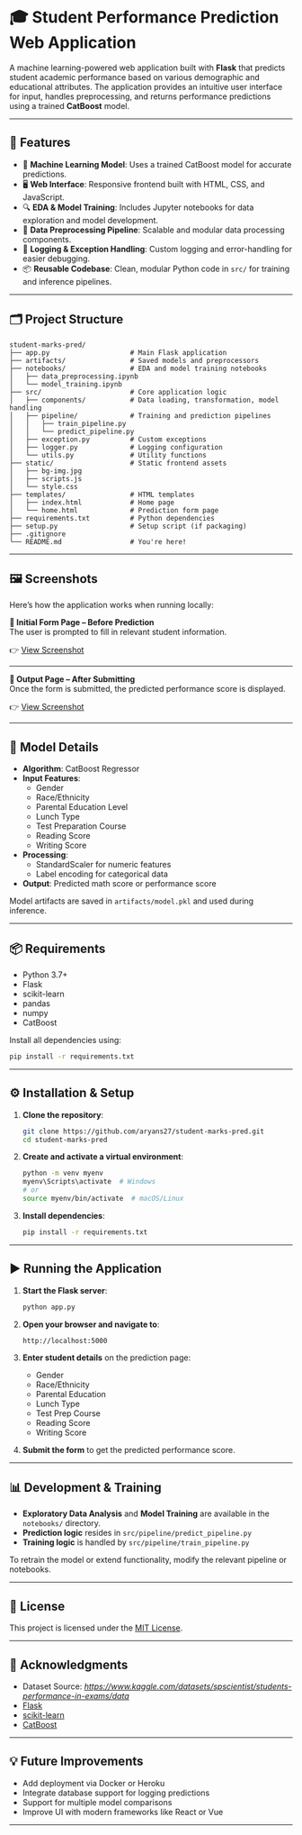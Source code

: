 # 🎓 Student Performance Prediction Web Application

A machine learning-powered web application built with **Flask** that predicts student academic performance based on various demographic and educational attributes. The application provides an intuitive user interface for input, handles preprocessing, and returns performance predictions using a trained **CatBoost** model.

---

## 🚀 Features

- 🧠 **Machine Learning Model**: Uses a trained CatBoost model for accurate predictions.
- 🖥️ **Web Interface**: Responsive frontend built with HTML, CSS, and JavaScript.
- 🔍 **EDA & Model Training**: Includes Jupyter notebooks for data exploration and model development.
- 🔧 **Data Preprocessing Pipeline**: Scalable and modular data processing components.
- 🧰 **Logging & Exception Handling**: Custom logging and error-handling for easier debugging.
- 📦 **Reusable Codebase**: Clean, modular Python code in `src/` for training and inference pipelines.

---

## 🗂️ Project Structure

```
student-marks-pred/
├── app.py                    # Main Flask application
├── artifacts/                # Saved models and preprocessors
├── notebooks/                # EDA and model training notebooks
│   ├── data_preprocessing.ipynb
│   └── model_training.ipynb
├── src/                      # Core application logic
│   ├── components/           # Data loading, transformation, model handling
│   ├── pipeline/             # Training and prediction pipelines
│   │   ├── train_pipeline.py
│   │   └── predict_pipeline.py
│   ├── exception.py          # Custom exceptions
│   ├── logger.py             # Logging configuration
│   └── utils.py              # Utility functions
├── static/                   # Static frontend assets
│   ├── bg-img.jpg
│   ├── scripts.js
│   └── style.css
├── templates/                # HTML templates
│   ├── index.html            # Home page
│   └── home.html             # Prediction form page
├── requirements.txt          # Python dependencies
├── setup.py                  # Setup script (if packaging)
├── .gitignore
└── README.md                 # You're here!
```

---

## 🖼️ Screenshots

Here’s how the application works when running locally:

**🔹 Initial Form Page – Before Prediction**  
The user is prompted to fill in relevant student information.

👉 [View Screenshot](https://drive.google.com/file/d/1tdmXNPfEeoDD6Droy9JxYs3-5IuF68Kf/view?usp=sharing)

---

**🔹 Output Page – After Submitting**  
Once the form is submitted, the predicted performance score is displayed.

👉 [View Screenshot](https://drive.google.com/file/d/1HGFpBtm01FH3tolmnLgN3Mdd8SG0nfHv/view?usp=sharing)

---

## 🧪 Model Details

- **Algorithm**: CatBoost Regressor
- **Input Features**:
  - Gender
  - Race/Ethnicity
  - Parental Education Level
  - Lunch Type
  - Test Preparation Course
  - Reading Score
  - Writing Score
- **Processing**:
  - StandardScaler for numeric features
  - Label encoding for categorical data
- **Output**: Predicted math score or performance score

Model artifacts are saved in `artifacts/model.pkl` and used during inference.

---

## 📦 Requirements

- Python 3.7+
- Flask
- scikit-learn
- pandas
- numpy
- CatBoost

Install all dependencies using:

```bash
pip install -r requirements.txt
```

---

## ⚙️ Installation & Setup

1. **Clone the repository**:

   ```bash
   git clone https://github.com/aryans27/student-marks-pred.git
   cd student-marks-pred
   ```

2. **Create and activate a virtual environment**:

   ```bash
   python -m venv myenv
   myenv\Scripts\activate  # Windows
   # or
   source myenv/bin/activate  # macOS/Linux
   ```

3. **Install dependencies**:

   ```bash
   pip install -r requirements.txt
   ```

---

## ▶️ Running the Application

1. **Start the Flask server**:

   ```bash
   python app.py
   ```

2. **Open your browser and navigate to**:

   ```
   http://localhost:5000
   ```

3. **Enter student details** on the prediction page:
   - Gender
   - Race/Ethnicity
   - Parental Education
   - Lunch Type
   - Test Prep Course
   - Reading Score
   - Writing Score

4. **Submit the form** to get the predicted performance score.

---

## 📊 Development & Training

- **Exploratory Data Analysis** and **Model Training** are available in the `notebooks/` directory.
- **Prediction logic** resides in `src/pipeline/predict_pipeline.py`
- **Training logic** is handled by `src/pipeline/train_pipeline.py`

To retrain the model or extend functionality, modify the relevant pipeline or notebooks.

---

## 📄 License

This project is licensed under the [MIT License](LICENSE).

---

## 🙌 Acknowledgments

- Dataset Source: *https://www.kaggle.com/datasets/spscientist/students-performance-in-exams/data*
- [Flask](https://flask.palletsprojects.com/)
- [scikit-learn](https://scikit-learn.org/)
- [CatBoost](https://catboost.ai/)

---

## 💡 Future Improvements

- Add deployment via Docker or Heroku
- Integrate database support for logging predictions
- Support for multiple model comparisons
- Improve UI with modern frameworks like React or Vue

---
